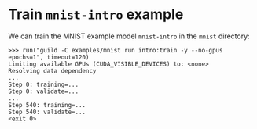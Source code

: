 # Train `mnist-intro` example

We can train the MNIST example model `mnist-intro` in the `mnist`
directory:

    >>> run("guild -C examples/mnist run intro:train -y --no-gpus epochs=1", timeout=120)
    Limiting available GPUs (CUDA_VISIBLE_DEVICES) to: <none>
    Resolving data dependency
    ...
    Step 0: training=...
    Step 0: validate=...
    ...
    Step 540: training=...
    Step 540: validate=...
    <exit 0>

